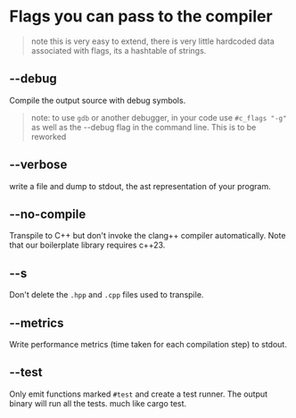 
# Flags you can pass to the compiler

> note this is very easy to extend, there is very little hardcoded data associated with flags, its a hashtable of strings.

## --debug
Compile the output source with debug symbols.

> note: to use `gdb` or another debugger, in your code use
`#c_flags "-g"` as well as the --debug flag in the command line.
This is to be reworked

## --verbose
  write a file and dump to stdout, the ast representation of your program.
  
## --no-compile 
  Transpile to C++ but don't invoke the clang++ compiler automatically. 
  Note that our boilerplate library requires c++23.

## --s
Don't delete the `.hpp` and `.cpp` files used to transpile.

## --metrics
Write performance metrics (time taken for each compilation step) to stdout.

## --test
Only emit functions marked `#test` and create a test runner. The output binary will run all the tests. much like cargo test.
